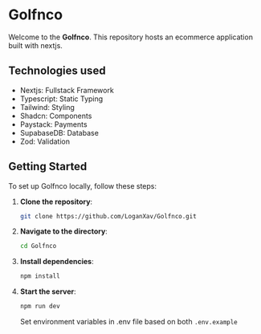 # Golfnco

Welcome to the **Golfnco**. This repository hosts an ecommerce application built with nextjs.

## Technologies used

- Nextjs: Fullstack Framework
- Typescript: Static Typing
- Tailwind: Styling
- Shadcn: Components
- Paystack: Payments
- SupabaseDB: Database
- Zod: Validation

## Getting Started

To set up Golfnco locally, follow these steps:

1. **Clone the repository**:

   ```bash
   git clone https://github.com/LoganXav/Golfnco.git
   ```

2. **Navigate to the directory**:

   ```bash
   cd Golfnco
   ```

3. **Install dependencies**:

   ```bash
   npm install
   ```

4. **Start the server**:

   ```bash
   npm run dev
   ```

   Set environment variables in .env file based on both `.env.example`
